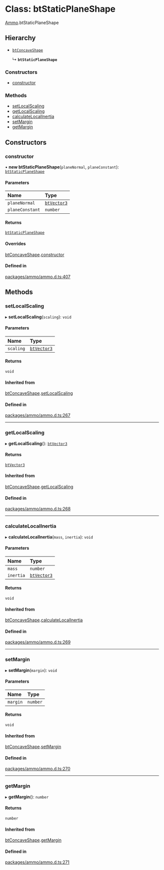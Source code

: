 # Class: btStaticPlaneShape

[Ammo](../modules/Ammo.md).btStaticPlaneShape

## Hierarchy

- [`btConcaveShape`](Ammo.btConcaveShape.md)

  ↳ **`btStaticPlaneShape`**

### Constructors

- [constructor](Ammo.btStaticPlaneShape.md#constructor)

### Methods

- [setLocalScaling](Ammo.btStaticPlaneShape.md#setlocalscaling)
- [getLocalScaling](Ammo.btStaticPlaneShape.md#getlocalscaling)
- [calculateLocalInertia](Ammo.btStaticPlaneShape.md#calculatelocalinertia)
- [setMargin](Ammo.btStaticPlaneShape.md#setmargin)
- [getMargin](Ammo.btStaticPlaneShape.md#getmargin)

## Constructors

### constructor

• **new btStaticPlaneShape**(`planeNormal`, `planeConstant`): [`btStaticPlaneShape`](Ammo.btStaticPlaneShape.md)

#### Parameters

| Name | Type |
| :------ | :------ |
| `planeNormal` | [`btVector3`](Ammo.btVector3.md) |
| `planeConstant` | `number` |

#### Returns

[`btStaticPlaneShape`](Ammo.btStaticPlaneShape.md)

#### Overrides

[btConcaveShape](Ammo.btConcaveShape.md).[constructor](Ammo.btConcaveShape.md#constructor)

#### Defined in

[packages/ammo/ammo.d.ts:407](https://github.com/Orillusion/orillusion/blob/main/packages/ammo/ammo.d.ts#L407)

## Methods

### setLocalScaling

▸ **setLocalScaling**(`scaling`): `void`

#### Parameters

| Name | Type |
| :------ | :------ |
| `scaling` | [`btVector3`](Ammo.btVector3.md) |

#### Returns

`void`

#### Inherited from

[btConcaveShape](Ammo.btConcaveShape.md).[setLocalScaling](Ammo.btConcaveShape.md#setlocalscaling)

#### Defined in

[packages/ammo/ammo.d.ts:267](https://github.com/Orillusion/orillusion/blob/main/packages/ammo/ammo.d.ts#L267)

___

### getLocalScaling

▸ **getLocalScaling**(): [`btVector3`](Ammo.btVector3.md)

#### Returns

[`btVector3`](Ammo.btVector3.md)

#### Inherited from

[btConcaveShape](Ammo.btConcaveShape.md).[getLocalScaling](Ammo.btConcaveShape.md#getlocalscaling)

#### Defined in

[packages/ammo/ammo.d.ts:268](https://github.com/Orillusion/orillusion/blob/main/packages/ammo/ammo.d.ts#L268)

___

### calculateLocalInertia

▸ **calculateLocalInertia**(`mass`, `inertia`): `void`

#### Parameters

| Name | Type |
| :------ | :------ |
| `mass` | `number` |
| `inertia` | [`btVector3`](Ammo.btVector3.md) |

#### Returns

`void`

#### Inherited from

[btConcaveShape](Ammo.btConcaveShape.md).[calculateLocalInertia](Ammo.btConcaveShape.md#calculatelocalinertia)

#### Defined in

[packages/ammo/ammo.d.ts:269](https://github.com/Orillusion/orillusion/blob/main/packages/ammo/ammo.d.ts#L269)

___

### setMargin

▸ **setMargin**(`margin`): `void`

#### Parameters

| Name | Type |
| :------ | :------ |
| `margin` | `number` |

#### Returns

`void`

#### Inherited from

[btConcaveShape](Ammo.btConcaveShape.md).[setMargin](Ammo.btConcaveShape.md#setmargin)

#### Defined in

[packages/ammo/ammo.d.ts:270](https://github.com/Orillusion/orillusion/blob/main/packages/ammo/ammo.d.ts#L270)

___

### getMargin

▸ **getMargin**(): `number`

#### Returns

`number`

#### Inherited from

[btConcaveShape](Ammo.btConcaveShape.md).[getMargin](Ammo.btConcaveShape.md#getmargin)

#### Defined in

[packages/ammo/ammo.d.ts:271](https://github.com/Orillusion/orillusion/blob/main/packages/ammo/ammo.d.ts#L271)
